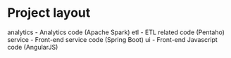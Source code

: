 # Project layout

analytics - Analytics code (Apache Spark)
etl - ETL related code (Pentaho)
service - Front-end service code (Spring Boot)
ui - Front-end Javascript code (AngularJS)
